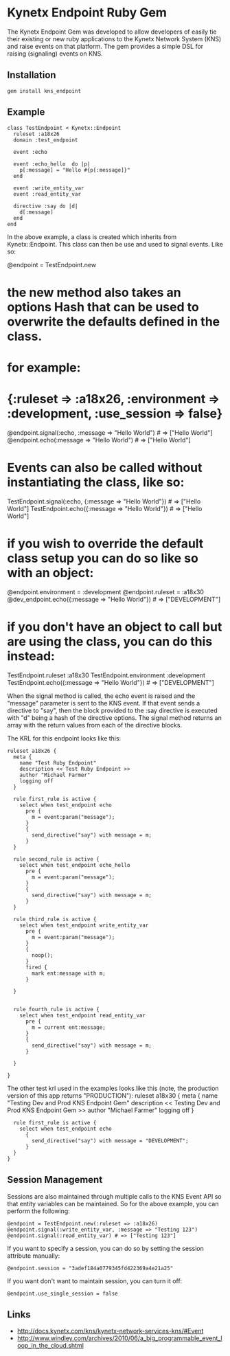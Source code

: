 # Kynetx Endpoint Ruby Gem
The Kynetx Endpoint Gem was developed to allow developers of easily tie their existing or new ruby applications to the Kynetx Network System (KNS) and raise events on that platform.  The gem provides a simple DSL for raising (signaling) events on KNS.

## Installation
    gem install kns_endpoint

## Example
    class TestEndpoint < Kynetx::Endpoint
      ruleset :a18x26
      domain :test_endpoint
      
      event :echo

      event :echo_hello  do |p|
        p[:message] = "Hello #{p[:message]}"
      end

      event :write_entity_var
      event :read_entity_var

      directive :say do |d|
        d[:message]
      end
    end

In the above example, a class is created which inherits from Kynetx::Endpoint.  This class can then be use and used to signal events.  Like so:

   @endpoint = TestEndpoint.new
   # the new method also takes an options Hash that can be used to overwrite the defaults defined in the class. 
   # for example: 
   # {:ruleset => :a18x26, :environment => :development, :use_session => false}

   @endpoint.signal(:echo, :message => "Hello World") # => ["Hello World"]
   @endpoint.echo(:message => "Hello World")  # => ["Hello World"]

   # Events can also be called without instantiating the class, like so:
   TestEndpoint.signal(:echo, {:message => "Hello World"})  # => ["Hello World"]
   TestEndpoint.echo({:message => "Hello World"})  # => ["Hello World"]

   # if you wish to override the default class setup you can do so like so with an object:
   @endpoint.environment = :development
   @endpoint.ruleset = :a18x30
   @dev_endpoint.echo({:message => "Hello World"}) # => ["DEVELOPMENT"]

   # if you don't have an object to call but are using the class, you can do this instead:
   TestEndpoint.ruleset :a18x30
   TestEndpoint.environment :development
   TestEndpoint.echo({:message => "Hello World"}) # => ["DEVELOPMENT"]

When the signal method is called, the echo event is raised and the "message" parameter is sent to the KNS event.  If that event sends a directive to "say", then the block provided to the :say directive is executed with "d" being a hash of the directive options. The signal method returns an array with the return values from each of the directive blocks.


The KRL for this endpoint looks like this:

    ruleset a18x26 {
      meta {
        name "Test Ruby Endpoint"
        description << Test Ruby Endpoint >>
        author "Michael Farmer"
        logging off
      }

      rule first_rule is active {
        select when test_endpoint echo
          pre {
            m = event:param("message");
          }
          {
            send_directive("say") with message = m;
          }
      }

      rule second_rule is active {
        select when test_endpoint echo_hello
          pre {
            m = event:param("message");
          }
          {
            send_directive("say") with message = m;
          }
      }

      rule third_rule is active {
        select when test_endpoint write_entity_var
          pre {
            m = event:param("message");
          }
          {
            noop();
          }
          fired {
            mark ent:message with m;
          }
          
      }
      

      rule fourth_rule is active {
        select when test_endpoint read_entity_var
          pre {
            m = current ent:message;
          }
          {
            send_directive("say") with message = m;  
          }
          
      }

    }

The other test krl used in the examples looks like this (note, the production version of this app returns "PRODUCTION"):
    ruleset a18x30 {
      meta {
        name "Testing Dev and Prod KNS Endpoint Gem"
        description <<
          Testing Dev and Prod KNS Endpoint Gem
        >>
        author "Michael Farmer"
        logging off
      }

      rule first_rule is active {
        select when test_endpoint echo
          {
            send_directive("say") with message = "DEVELOPMENT";
          }
      }
    } 


## Session Management
Sessions are also maintained through multiple calls to the KNS Event API so that entity variables can be maintained. So for the above example, you can perform the following:

    @endpoint = TestEndpoint.new(:ruleset => :a18x26)
    @endpoint.signal(:write_entity_var, :message => "Testing 123")
    @endpoint.signal(:read_entity_var) # => ["Testing 123"]

If you want to specify a session, you can do so by setting the session attribute manually:

    @endpoint.session = "3adef184a0779345fd422369a4e21a25"

If you want don't want to maintain session, you can turn it off:

    @endpoint.use_single_session = false

## Links
- http://docs.kynetx.com/kns/kynetx-network-services-kns/#Event
- http://www.windley.com/archives/2010/06/a_big_programmable_event_loop_in_the_cloud.shtml

